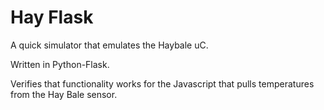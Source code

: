 # Hay Flask
A quick simulator that emulates the Haybale uC. 

Written in Python-Flask.

Verifies that functionality works for the Javascript that pulls temperatures from the Hay Bale sensor.